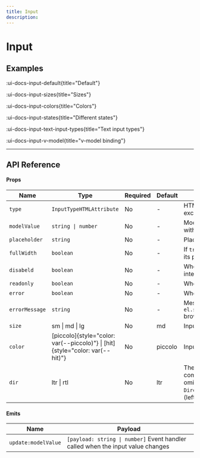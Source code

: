 ```yaml
---
title: Input
description:
---
```


# Input

## Examples

:ui-docs-input-default{title="Default"}

:ui-docs-input-sizes{title="Sizes"}

:ui-docs-input-colors{title="Colors"}

:ui-docs-input-states{title="Different states"}

:ui-docs-input-text-input-types{title="Text input types"}

:ui-docs-input-v-model{title="v-model binding"}

___

## API Reference

#### Props

| Name | Type | Required | Default | Description |
|------|------|----------|---------|-------------|
| `type` | `InputTypeHTMLAttribute` | No | - | HTML input type attributes excluding button, checkbox etc. |
| `modelValue` | `string \| number` | No | - | Model value binding. Can be bound with `v-model` |
| `placeholder` | `string` | No | - | Placeholder text |
| `fullWidth` | `boolean` | No | - | If `true` input width will be 100% of its parent |
| `disabeld` | `boolean` | No | - | When `true`, prevents user from interaction |
| `readonly` | `boolean` | No | - | When `true`, prevents user from input |
| `error` | `boolean` | No | - | When `true`, shows error state |
| `errorMessage` | `string` | No | - | Message that will be provided to `el.setCustomValidity(errorMessage)` browser API |
| `size` | sm \| md \| lg | No | md | Input size |
| `color` | [piccolo]{style="color: var(--piccolo)"} \| [hit]{style="color: var(--hit)"} | No | piccolo | Input color |
| `dir` | ltr \| rtl | No | ltr | The reading direction of the combobox when applicable.\nIf omitted, inherits globally from `DirectionProvider` or assumes LTR (left-to-right) reading mode |

#### Emits

| Name | Payload |
|------|---------|
| `update:modelValue` | `[payload: string \| number]` Event handler called when the input value changes |
